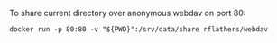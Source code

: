 To share current directory over anonymous webdav on port 80:

`docker run -p 80:80 -v "${PWD}":/srv/data/share rflathers/webdav`